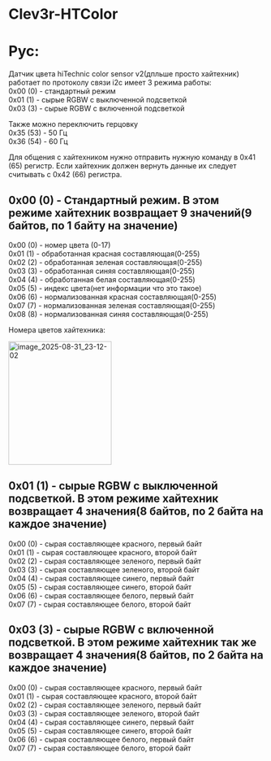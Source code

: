 # Clev3r-HTColor

# Рус:

Датчик цвета hiTechnic color sensor v2(дпльше просто хайтехник) работает по протоколу связи i2c имеет 3 режима работы:  
 0x00 (0) - стандартный режим  
 0x01 (1) - сырые RGBW с выключенной подсветкой  
 0x03 (3) - сырые RGBW с включенной подсветкой  
  
Также можно переключить герцовку   
 0x35 (53) - 50 Гц  
 0x36 (54) - 60 Гц  
  
Для общения с хайтехником нужно отправить нужную команду в 0x41 (65) регистр. Если хайтехник должен вернуть данные их следует считывать с 0x42 (66) регистра.  
  
## 0x00 (0) - Стандартный режим. В этом режиме хайтехник возвращает 9 значений(9 байтов, по 1 байту на значение)   
  0x00 (0) - номер цвета (0-17)  
  0x01 (1) - обработанная красная составляющая(0-255)  
  0x02 (2) - обработанная зеленая составляющая(0-255)  
  0x03 (3) - обработанная синяя составляющая(0-255)  
  0x04 (4) - обработанная белая составляющая(0-255)  
  0x05 (5) - индекс цвета(нет информации что это такое)  
  0x06 (6) - нормализованная красная составляющая(0-255)  
  0x07 (7) - нормализованная зеленая составляющая(0-255)  
  0x08 (8) - нормализованная синяя составляющая(0-255)  

Номера цветов хайтехника:   

<img width="203" height="243" alt="image_2025-08-31_23-12-02" src="https://github.com/user-attachments/assets/fbb541e2-256a-4893-b609-bebc1a8b71db" />  

  
 ## 0x01 (1) - сырые RGBW с выключенной подсветкой. В этом режиме хайтехник возвращает 4 значения(8 байтов, по 2 байта на каждое значение)  
  0x00 (0) - сырая составляющее красного, первый байт  
  0x01 (1) - сырая составляющее красного, второй байт  
  0x02 (2) - сырая составляющее зеленого, первый байт  
  0x03 (3) - сырая составляющее зеленого, второй байт  
  0x04 (4) - сырая составляющее синего, первый байт  
  0x05 (5) - сырая составляющее синего, второй байт  
  0x06 (6) - сырая составляющее белого, первый байт  
  0x07 (7) - сырая составляющее белого, второй байт  
  
## 0x03 (3) - сырые RGBW с включенной подсветкой. В этом режиме хайтехник так же возвращает 4 значения(8 байтов, по 2 байта на каждое значение)  
  0x00 (0) - сырая составляющее красного, первый байт  
  0x01 (1) - сырая составляющее красного, второй байт  
  0x02 (2) - сырая составляющее зеленого, первый байт  
  0x03 (3) - сырая составляющее зеленого, второй байт  
  0x04 (4) - сырая составляющее синего, первый байт  
  0x05 (5) - сырая составляющее синего, второй байт  
  0x06 (6) - сырая составляющее белого, первый байт  
  0x07 (7) - сырая составляющее белого, второй байт  



